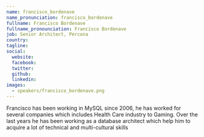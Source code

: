 ```yaml
---
name: francisco_bordenave
name_pronunciation: francisco_bordenave
fullname: Francisco Bordenave
fullname_pronounciation: Francisco Bordenave
job: Senior Architect, Percona
country: 
tagline: 
social:
  website: 
  facebook:
  twitter:
  github: 
  linkedin: 
images:
  - speakers/francisco_bordenave.png
---
```


Francisco has been working in MySQL since 2006, he has worked for several companies which includes Health Care industry to Gaming. Over the last years he has been working as a database architect which help him to acquire a lot of technical and multi-cultural skills